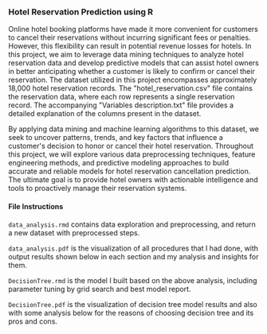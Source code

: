 ### Hotel Reservation Prediction using R

Online hotel booking platforms have made it more convenient for customers to cancel their reservations without incurring significant fees or penalties. However, this flexibility can result in potential revenue losses for hotels. In this project, we aim to leverage data mining techniques to analyze hotel reservation data and develop predictive models that can assist hotel owners in better anticipating whether a customer is likely to confirm or cancel their reservation. The dataset utilized in this project encompasses approximately 18,000 hotel reservation records. The "hotel_reservation.csv" file contains the reservation data, where each row represents a single reservation record. The accompanying "Variables description.txt" file provides a detailed explanation of the columns present in the dataset.

By applying data mining and machine learning algorithms to this dataset, we seek to uncover patterns, trends, and key factors that influence a customer's decision to honor or cancel their hotel reservation. Throughout this project, we will explore various data preprocessing techniques, feature engineering methods, and predictive modeling approaches to build accurate and reliable models for hotel reservation cancellation prediction. The ultimate goal is to provide hotel owners with actionable intelligence and tools to proactively manage their reservation systems.

#### File Instructions

`data_analysis.rmd` contains data exploration and preprocessing, and return a new dataset with preprocessed steps.

`data_analysis.pdf` is the visualization of all procedures that I had done, with output results shown below in each section and my analysis and insights for them.

`DecisionTree.rmd` is the model I built based on the above analysis, including parameter tuning by grid search and best model report.

`DecisionTree.pdf` is the visualization of decision tree model results and also with some analysis below for the reasons of choosing decision tree and its pros and cons.
